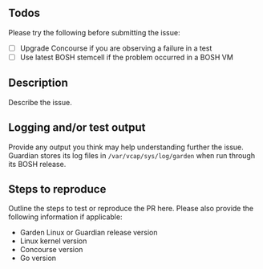 ## Todos

Please try the following before submitting the issue:

- [ ] Upgrade Concourse if you are observing a failure in a test
- [ ] Use latest BOSH stemcell if the problem occurred in a BOSH VM

## Description

Describe the issue.

## Logging and/or test output

Provide any output you think may help understanding further the issue. Guardian
stores its log files in `/var/vcap/sys/log/garden` when run through its BOSH
release.

## Steps to reproduce

Outline the steps to test or reproduce the PR here. Please also provide the
following information if applicable:

* Garden Linux or Guardian release version
* Linux kernel version
* Concourse version
* Go version
